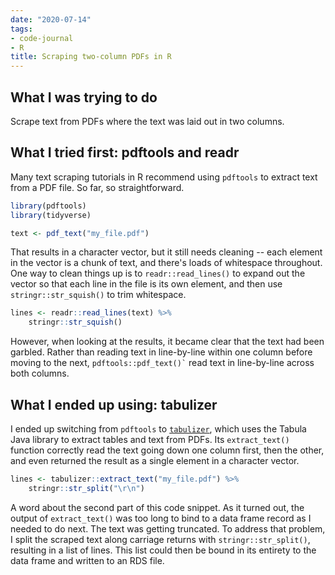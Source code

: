 ```yaml
---
date: "2020-07-14"
tags:
- code-journal
- R
title: Scraping two-column PDFs in R
---
```


## What I was trying to do

Scrape text from PDFs where the text was laid out in two columns.

## What I tried first: pdftools and readr

Many text scraping tutorials in R recommend using <code class="language-r">pdftools</code> to extract text from a PDF file. So far, so straightforward.

```r
library(pdftools)
library(tidyverse)

text <- pdf_text("my_file.pdf")
```

That results in a character vector, but it still needs cleaning -- each element in the vector is a chunk of text, and there's loads of whitespace throughout. One way to clean things up is to <code class="language-r">readr::read_lines()</code> to expand out the vector so that each line in the file is its own element, and then use <code class="language-r">stringr::str_squish()</code> to trim whitespace.

```r
lines <- readr::read_lines(text) %>%
    stringr::str_squish()
```

However, when looking at the results, it became clear that the text had been garbled. Rather than reading text in line-by-line within one column before moving to the next, <code class="language-r">pdftools::pdf_text()`</code> read text in line-by-line across both columns.

## What I ended up using: tabulizer

I ended up switching from <code class="language-r">pdftools</code> to <code class="language-r"><a href="https://cran.r-project.org/web/packages/tabulizer/index.html">tabulizer</a></code>, which uses the Tabula Java library to extract tables and text from PDFs. Its <code class="language-r">extract_text()</code> function correctly read the text going down one column first, then the other, and even returned the result as a single element in a character vector.


```r
lines <- tabulizer::extract_text("my_file.pdf") %>% 
    stringr::str_split("\r\n")
```

A word about the second part of this code snippet. As it turned out, the output of <code class="language-r">extract_text()</code> was too long to bind to a data frame record as I needed to do next. The text was getting truncated. To address that problem, I split the scraped text along carriage returns with <code class="language-r">stringr::str_split()</code>, resulting in a list of lines. This list could then be bound in its entirety to the data frame and written to an RDS file.
